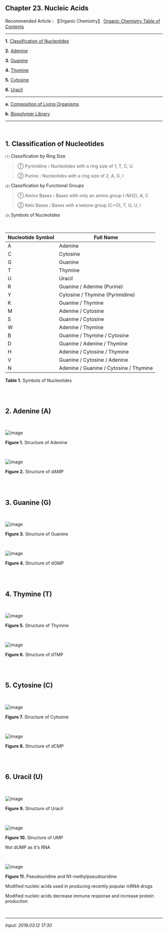 ## **Chapter 23. Nucleic Acids**

Recommended Article **:** 【Organic Chemistry】 [Organic Chemistry Table of Contents](https://jb243.github.io/pages/1483)

---

**1.** [Classification of Nucleotides](#1-classification-of-nucleotides)

**2.** [Adenine](#2-adnine-a)

**3.** [Guanine](#3-guanine-g)

**4.** [Thymine](#4-thymine-t)

**5.** [Cytosine](#5-cytosine-c)

**6.** [Uracil](#6-uracil)

---

**a.** [Composition of Living Organisms](https://jb243.github.io/pages/67#footnote_link_67_56)

**b.** [Biopolymer Library](https://jb243.github.io/pages/1327)

---

<br>

## **1\. Classification of Nucleotides**

⑴ Classification by Ring Size

> ① Pyrimidine **:** Nucleotides with a ring size of 1, T, C, U

> ② Purine **:** Nucleotides with a ring size of 2, A, G, I

⑵ Classification by Functional Groups

> ① Amino Bases **:** Bases with only an amino group (-NH2), A, C

> ② Keto Bases **:** Bases with a ketone group (C=O), T, G, U, I

⑶ Symbols of Nucleotides

<br>

| Nucleotide Symbol | Full Name |
| --- | --- |
| A | Adenine |
| C | Cytosine |
| G | Guanine |
| T | Thymine |
| U | Uracil |
| R | Guanine / Adenine (Purine) |
| Y | Cytosine / Thymine (Pyrimidine) |
| K | Guanine / Thymine |
| M | Adenine / Cytosine |
| S | Guanine / Cytosine |
| W | Adenine / Thymine |
| B | Guanine / Thymine / Cytosine |
| D | Guanine / Adenine / Thymine |
| H | Adenine / Cytosine / Thymine |
| V | Guanine / Cytosine / Adenine |
| N | Adenine / Guanine / Cytosine / Thymine |

**Table 1.** Symbols of Nucleotides

<br>

<br>

## **2\. Adenine** (A)

<br>

![image](https://github.com/JB243/jb243.github.io/assets/55747737/90291111-be69-45f2-b1ed-215af88da1c3)

**Figure 1.** Structure of Adenine

<br>

![image](https://github.com/JB243/jb243.github.io/assets/55747737/51b42e55-aaf4-4fb1-a709-f5915eba8827)

**Figure 2.** Structure of dAMP

<br>

<br>

## **3\. Guanine** (G)

<br>

![image](https://github.com/JB243/jb243.github.io/assets/55747737/08b443e7-ef77-4d85-99c8-ac4159a07746)

**Figure 3.** Structure of Guanine

<br>

![image](https://github.com/JB243/jb243.github.io/assets/55747737/8cf99100-5440-4254-9c90-b6fba8fe9316)

**Figure 4.** Structure of dGMP

<br>

<br>

## **4\. Thymine** (T)

<br>

![image](https://github.com/JB243/jb243.github.io/assets/55747737/60c43e41-4acf-4c71-b150-04330d5eed67)

**Figure 5.** Structure of Thymine

<br>

![image](https://github.com/JB243/jb243.github.io/assets/55747737/d4f08bea-af5d-4493-8430-7ad3f20d2bf9)

**Figure 6.** Structure of dTMP

<br>

<br>

## **5\. Cytosine** (C)

<br>

![image](https://github.com/JB243/jb243.github.io/assets/55747737/06f5c24b-00d3-4b54-a02f-cc1b6abde023)

**Figure 7.** Structure of Cytosine

<br>

![image](https://github.com/JB243/jb243.github.io/assets/55747737/3978a75f-d52a-42f2-8f02-8a3a72e21614)

**Figure 8.** Structure of dCMP

<br>

<br>

## **6\. Uracil** (U)

<br>

![image](https://github.com/JB243/jb243.github.io/assets/55747737/cec403fa-151e-4255-8136-7030005ff01d)

**Figure 9.** Structure of Uracil

<br>

![image](https://github.com/JB243/jb243.github.io/assets/55747737/43197d02-bc19-48a4-aa45-89cc1ec15896)

**Figure 10.** Structure of UMP

Not dUMP as it's RNA

<br>

![image](https://github.com/JB243/jb243.github.io/assets/55747737/f5cccc2e-b82b-48ec-9d5c-0716685d78a5)

**Figure 11.** Pseudouridine and N1-methylpseudouridine

Modified nucleic acids used in producing recently popular mRNA drugs

Modified nucleic acids decrease immune response and increase protein production

<br>

---

_Input: 2019.03.12 17:30_
